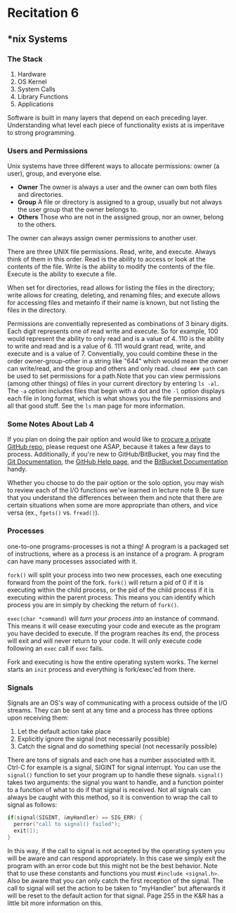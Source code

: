 # Recitation 6 #

## *nix Systems ##

### The Stack ###

  1. Hardware
  2. OS Kernel
  3. System Calls
  4. Library Functions
  5. Applications

Software is built in many layers that depend on each preceding layer.
Understanding what level each piece of functionality exists at is imperitave to
strong programming.

### Users and Permissions ###

Unix systems have three different ways to allocate permissions: owner (a user),
group, and everyone else.

  - **Owner** The owner is always a user and the owner can own both files and
    directories.
  - **Group** A file or directory is assigned to a group, usually but not always
    the user group that the owner belongs to.
  - **Others** Those who are not in the assigned group, nor an owner, belong to
    the others.

The owner can always assign owner permissions to another user.

There are three UNIX file permissions. Read, write, and execute. Always think of
them in this order. Read is the ability to access or look at the contents of
the file. Write is the ability to modify the contents of the file. Execute is 
the ability to execute a file.

When set for directories, read allows for listing the files in the directory;
write allows for creating, deleting, and renaming files; and execute allows for
accessing files and metainfo if their name is known, but not listing the files
in the directory.

Permissions are conventially represented as combinations of 3 binary digits.
Each digit represents one of read write and execute. So for example, 100
would represent the ability to only read and is a value of 4. 110 is the
ability to write and read and is a value of 6. 111 would grant read, write,
and execute and is a value of 7. Conventially, you could combine these in the
order owner-group-other in a string like "644" which would mean the owner can
write/read, and the group and others and only read. `chmod ### path` can
be used to set permissions for a path.Note that you can view permissions 
(among other things) of files in your current directory by entering `ls -al`.
The `-a` option includes files that begin with a dot and the `-l` option displays 
each file in long format, which is what shows you the file permissions
and all that good stuff. See the `ls` man page for more information. 

### Some Notes About Lab 4 ###
If you plan on doing the pair option and would like to 
[procure a private GitHub repo](https://github.com/edu), please request one ASAP,
because it takes a few days to process. Additionally, if you're new to GitHub/BitBucket,
you may find the [Git Documentation](http://git-scm.com/book), the 
[GitHub Help page](https://help.github.com/), and the 
[BitBucket Documentation](https://confluence.atlassian.com/display/BITBUCKET/Bitbucket+Documentation+Home)
handy.

Whether you choose to do the pair option or the solo option, you may wish to 
review each of the I/O functions we've learned in lecture note 9. Be sure that 
you understand the differences between them and note that there are certain situations
when some are more appropriate than others, and vice versa (ex., `fgets()` vs. `fread()`).

### Processes ###

one-to-one programs-processes is not a thing! A program is a packaged set of
instructions, where as a process is an instance of a program. A program can have
many processes associated with it. 

`fork()` will split your process into two new processes, each one executing
forward from the point of the fork. `fork()` will return a pid of 0 if it is
executing within the child process, or the pid of the child process if it is
executing within the parent process. This means you can identify which process
you are in simply by checking the return of `fork()`. 

`exec(char *command)` will *turn your process into* an instance of command. This
means it will cease executing your code and execute as the program you have
decided to execute. If the program reaches its end, the process will exit and
will never return to your code. It will only execute code following an `exec`
call if `exec` fails.

Fork and executing is how the entire operating system works. The kernel starts
an `init` process and everything is fork/exec'ed from there.

### Signals ###

Signals are an OS's way of communicating with a process outside of the I/O
streams. They can be sent at any time and a process has three options upon
receiving them:

  1. Let the default action take place
  2. Explicitly ignore the signal (not necessarily possible)
  3. Catch the signal and do something special (not necessarily possible)

There are tons of signals and each one has a number associated with it. Ctrl-C
for example is a signal, SIGINT for signal interrupt. You can use the `signal()`
function to set your program up to handle these signals. `signal()` takes two
arguments: the signal you want to handle, and a function pointer to a function
of what to do if that signal is received. Not all signals can always be caught
with this method, so it is convention to wrap the call to signal as follows:

```c
if(signal(SIGINT, &myHandler) == SIG_ERR) {
  perror("call to signal() failed");
  exit(1);
}
```

In this way, if the call to signal is not accepted by the operating system you
will be aware and can respond appropriately. In this case we simply exit the
program with an error code but this might not be the best behavior. Note that to
use these constants and functions you must `#include <signal.h>`. Also be aware
that you can only catch the first reception of the signal. The call to signal
will set the action to be taken to "myHandler" but afterwards it will be reset
to the default action for that signal. Page 255 in the K&R has a little bit more
information on this.
